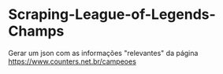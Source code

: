 # Scraping-League-of-Legends-Champs
Gerar um json com as informações "relevantes" da página https://www.counters.net.br/campeoes
